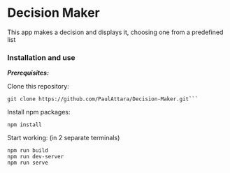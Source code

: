 # Decision Maker 

This app makes a decision and displays it, choosing one from a predefined list

### Installation and use

***Prerequisites:***

Clone this repository:

```
git clone https://github.com/PaulAttara/Decision-Maker.git```
```

Install npm packages:

```
npm install
```

Start working: (in 2 separate terminals)

```
npm run build
npm run dev-server
npm run serve
```


